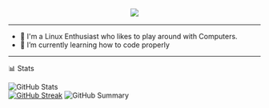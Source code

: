 

<h3 align="center">
  <img src="https://readme-typing-svg.herokuapp.com/?font=Righteous&size=35&center=true&vCenter=true&width=1600&height=70&duration=4000&lines=Hello+There!+I'm+scobik+" />
</h3>



---

- 🔭 I'm a Linux Enthusiast who likes to play around with Computers.
- 🌱 I’m currently learning how to code properly
---

📊 Stats

![GitHub Stats](http://github-profile-summary-cards.vercel.app/api/cards/stats?username=sc0bik&theme=tokyonight)  
[![GitHub Streak](https://github-readme-streak-stats.herokuapp.com?user=sc0bik&theme=tokyonight&hide_border=true&date_format=j%20M%5B%20Y%5D&card_width=480)](https://git.io/streak-stats)
![GitHub Summary](http://github-profile-summary-cards.vercel.app/api/cards/profile-details?username=sc0bik&theme=tokyonight)
